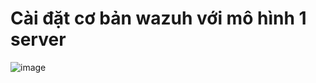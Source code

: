 # Cài đặt cơ bản wazuh với mô hình 1 server
![image](https://user-images.githubusercontent.com/41882267/92073650-6e767100-edde-11ea-9e45-cd389af44b5b.png)

